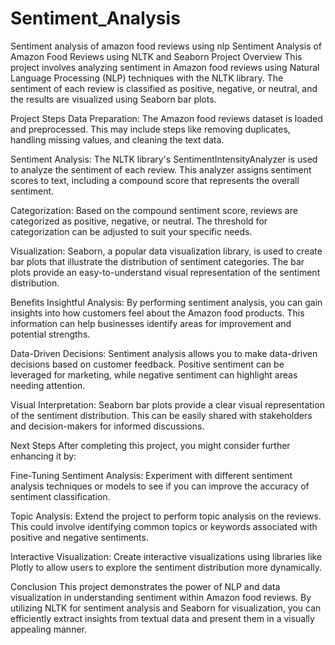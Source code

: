 # Sentiment_Analysis
Sentiment analysis of amazon food reviews using nlp
Sentiment Analysis of Amazon Food Reviews using NLTK and Seaborn
Project Overview
This project involves analyzing sentiment in Amazon food reviews using Natural Language Processing (NLP) techniques with the NLTK library. The sentiment of each review is classified as positive, negative, or neutral, and the results are visualized using Seaborn bar plots.

Project Steps
Data Preparation: The Amazon food reviews dataset is loaded and preprocessed. This may include steps like removing duplicates, handling missing values, and cleaning the text data.

Sentiment Analysis: The NLTK library's SentimentIntensityAnalyzer is used to analyze the sentiment of each review. This analyzer assigns sentiment scores to text, including a compound score that represents the overall sentiment.

Categorization: Based on the compound sentiment score, reviews are categorized as positive, negative, or neutral. The threshold for categorization can be adjusted to suit your specific needs.

Visualization: Seaborn, a popular data visualization library, is used to create bar plots that illustrate the distribution of sentiment categories. The bar plots provide an easy-to-understand visual representation of the sentiment distribution.

Benefits
Insightful Analysis: By performing sentiment analysis, you can gain insights into how customers feel about the Amazon food products. This information can help businesses identify areas for improvement and potential strengths.

Data-Driven Decisions: Sentiment analysis allows you to make data-driven decisions based on customer feedback. Positive sentiment can be leveraged for marketing, while negative sentiment can highlight areas needing attention.

Visual Interpretation: Seaborn bar plots provide a clear visual representation of the sentiment distribution. This can be easily shared with stakeholders and decision-makers for informed discussions.

Next Steps
After completing this project, you might consider further enhancing it by:

Fine-Tuning Sentiment Analysis: Experiment with different sentiment analysis techniques or models to see if you can improve the accuracy of sentiment classification.

Topic Analysis: Extend the project to perform topic analysis on the reviews. This could involve identifying common topics or keywords associated with positive and negative sentiments.

Interactive Visualization: Create interactive visualizations using libraries like Plotly to allow users to explore the sentiment distribution more dynamically.

Conclusion
This project demonstrates the power of NLP and data visualization in understanding sentiment within Amazon food reviews. By utilizing NLTK for sentiment analysis and Seaborn for visualization, you can efficiently extract insights from textual data and present them in a visually appealing manner.
